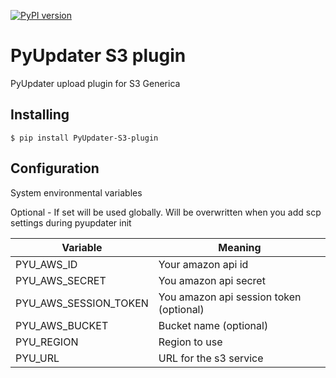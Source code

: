 [![PyPI version](https://badge.fury.io/py/PyUpdater-S3-Plugin.svg)](https://badge.fury.io/py/PyUpdater-S3-Plugin)

# PyUpdater S3 plugin

PyUpdater upload plugin for S3 Generica

## Installing

    $ pip install PyUpdater-S3-plugin


## Configuration

System environmental variables

Optional - If set will be used globally. Will be overwritten when you add scp settings during pyupdater init

| Variable              | Meaning                                 |
| --------------------- |---------------------------------------- |
| PYU_AWS_ID           | Your amazon api id                      |
| PYU_AWS_SECRET       | You amazon api secret                   |
| PYU_AWS_SESSION_TOKEN | You amazon api session token (optional) |
| PYU_AWS_BUCKET       | Bucket name (optional)                  |
| PYU_REGION            | Region to use                           |
| PYU_URL               | URL for the s3 service
